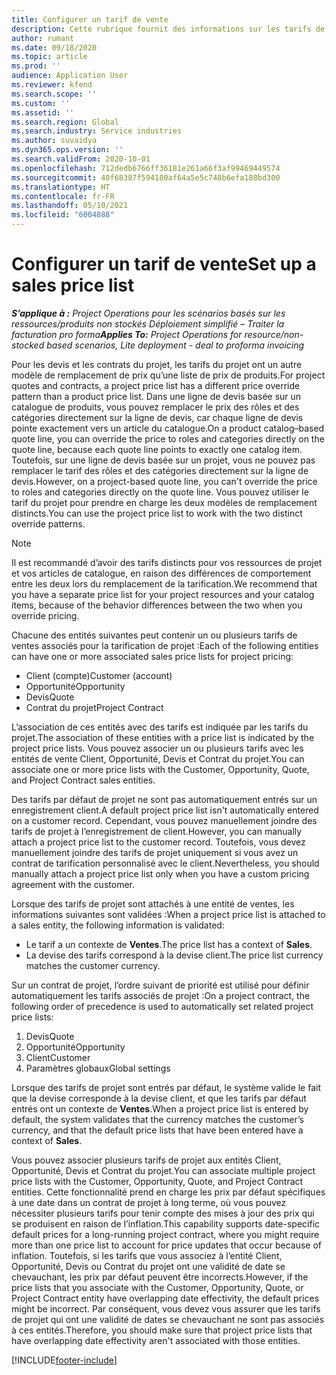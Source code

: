 ```yaml
---
title: Configurer un tarif de vente
description: Cette rubrique fournit des informations sur les tarifs de ventes associés pour la tarification de projet.
author: rumant
ms.date: 09/18/2020
ms.topic: article
ms.prod: ''
audience: Application User
ms.reviewer: kfend
ms.search.scope: ''
ms.custom: ''
ms.assetid: ''
ms.search.region: Global
ms.search.industry: Service industries
ms.author: suvaidya
ms.dyn365.ops.version: ''
ms.search.validFrom: 2020-10-01
ms.openlocfilehash: 712dedb6766ff36181e261a66f3af99469449574
ms.sourcegitcommit: 40f68387f594180af64a5e5c748b6efa188bd300
ms.translationtype: HT
ms.contentlocale: fr-FR
ms.lasthandoff: 05/10/2021
ms.locfileid: "6004888"
---
```

# <a name="set-up-a-sales-price-list"></a><span data-ttu-id="dfbe3-103">Configurer un tarif de vente</span><span class="sxs-lookup"><span data-stu-id="dfbe3-103">Set up a sales price list</span></span>

<span data-ttu-id="dfbe3-104">_**S’applique à :** Project Operations pour les scénarios basés sur les ressources/produits non stockés Déploiement simplifié – Traiter la facturation pro forma_</span><span class="sxs-lookup"><span data-stu-id="dfbe3-104">_**Applies To:** Project Operations for resource/non-stocked based scenarios, Lite deployment - deal to proforma invoicing_</span></span>

<span data-ttu-id="dfbe3-105">Pour les devis et les contrats du projet, les tarifs du projet ont un autre modèle de remplacement de prix qu’une liste de prix de produits.</span><span class="sxs-lookup"><span data-stu-id="dfbe3-105">For project quotes and contracts, a project price list has a different price override pattern than a product price list.</span></span> <span data-ttu-id="dfbe3-106">Dans une ligne de devis basée sur un catalogue de produits, vous pouvez remplacer le prix des rôles et des catégories directement sur la ligne de devis, car chaque ligne de devis pointe exactement vers un article du catalogue.</span><span class="sxs-lookup"><span data-stu-id="dfbe3-106">On a product catalog–based quote line, you can override the price to roles and categories directly on the quote line, because each quote line points to exactly one catalog item.</span></span> <span data-ttu-id="dfbe3-107">Toutefois, sur une ligne de devis basée sur un projet, vous ne pouvez pas remplacer le tarif des rôles et des catégories directement sur la ligne de devis.</span><span class="sxs-lookup"><span data-stu-id="dfbe3-107">However, on a project-based quote line, you can't override the price to roles and categories directly on the quote line.</span></span> <span data-ttu-id="dfbe3-108">Vous pouvez utiliser le tarif du projet pour prendre en charge les deux modèles de remplacement distincts.</span><span class="sxs-lookup"><span data-stu-id="dfbe3-108">You can use the project price list to work with the two distinct override patterns.</span></span>

> [!NOTE]
> <span data-ttu-id="dfbe3-109">Il est recommandé d’avoir des tarifs distincts pour vos ressources de projet et vos articles de catalogue, en raison des différences de comportement entre les deux lors du remplacement de la tarification.</span><span class="sxs-lookup"><span data-stu-id="dfbe3-109">We recommend that you have a separate price list for your project resources and your catalog items, because of the behavior differences between the two when you override pricing.</span></span>

<span data-ttu-id="dfbe3-110">Chacune des entités suivantes peut contenir un ou plusieurs tarifs de ventes associés pour la tarification de projet :</span><span class="sxs-lookup"><span data-stu-id="dfbe3-110">Each of the following entities can have one or more associated sales price lists for project pricing:</span></span>

- <span data-ttu-id="dfbe3-111">Client (compte)</span><span class="sxs-lookup"><span data-stu-id="dfbe3-111">Customer (account)</span></span> 
- <span data-ttu-id="dfbe3-112">Opportunité</span><span class="sxs-lookup"><span data-stu-id="dfbe3-112">Opportunity</span></span> 
- <span data-ttu-id="dfbe3-113">Devis</span><span class="sxs-lookup"><span data-stu-id="dfbe3-113">Quote</span></span> 
- <span data-ttu-id="dfbe3-114">Contrat du projet</span><span class="sxs-lookup"><span data-stu-id="dfbe3-114">Project Contract</span></span>

<span data-ttu-id="dfbe3-115">L’association de ces entités avec des tarifs est indiquée par les tarifs du projet.</span><span class="sxs-lookup"><span data-stu-id="dfbe3-115">The association of these entities with a price list is indicated by the project price lists.</span></span> <span data-ttu-id="dfbe3-116">Vous pouvez associer un ou plusieurs tarifs avec les entités de vente Client, Opportunité, Devis et Contrat du projet.</span><span class="sxs-lookup"><span data-stu-id="dfbe3-116">You can associate one or more price lists with the Customer, Opportunity, Quote, and Project Contract sales entities.</span></span>

<span data-ttu-id="dfbe3-117">Des tarifs par défaut de projet ne sont pas automatiquement entrés sur un enregistrement client.</span><span class="sxs-lookup"><span data-stu-id="dfbe3-117">A default project price list isn't automatically entered on a customer record.</span></span> <span data-ttu-id="dfbe3-118">Cependant, vous pouvez manuellement joindre des tarifs de projet à l’enregistrement de client.</span><span class="sxs-lookup"><span data-stu-id="dfbe3-118">However, you can manually attach a project price list to the customer record.</span></span> <span data-ttu-id="dfbe3-119">Toutefois, vous devez manuellement joindre des tarifs de projet uniquement si vous avez un contrat de tarification personnalisé avec le client.</span><span class="sxs-lookup"><span data-stu-id="dfbe3-119">Nevertheless, you should manually attach a project price list only when you have a custom pricing agreement with the customer.</span></span> 

<span data-ttu-id="dfbe3-120">Lorsque des tarifs de projet sont attachés à une entité de ventes, les informations suivantes sont validées :</span><span class="sxs-lookup"><span data-stu-id="dfbe3-120">When a project price list is attached to a sales entity, the following information is validated:</span></span>

- <span data-ttu-id="dfbe3-121">Le tarif a un contexte de **Ventes**.</span><span class="sxs-lookup"><span data-stu-id="dfbe3-121">The price list has a context of **Sales**.</span></span> 
- <span data-ttu-id="dfbe3-122">La devise des tarifs correspond à la devise client.</span><span class="sxs-lookup"><span data-stu-id="dfbe3-122">The price list currency matches the customer currency.</span></span> 

<span data-ttu-id="dfbe3-123">Sur un contrat de projet, l’ordre suivant de priorité est utilisé pour définir automatiquement les tarifs associés de projet :</span><span class="sxs-lookup"><span data-stu-id="dfbe3-123">On a project contract, the following order of precedence is used to automatically set related project price lists:</span></span>

1. <span data-ttu-id="dfbe3-124">Devis</span><span class="sxs-lookup"><span data-stu-id="dfbe3-124">Quote</span></span>
2. <span data-ttu-id="dfbe3-125">Opportunité</span><span class="sxs-lookup"><span data-stu-id="dfbe3-125">Opportunity</span></span>
3. <span data-ttu-id="dfbe3-126">Client</span><span class="sxs-lookup"><span data-stu-id="dfbe3-126">Customer</span></span> 
4. <span data-ttu-id="dfbe3-127">Paramètres globaux</span><span class="sxs-lookup"><span data-stu-id="dfbe3-127">Global settings</span></span> 

<span data-ttu-id="dfbe3-128">Lorsque des tarifs de projet sont entrés par défaut, le système valide le fait que la devise corresponde à la devise client, et que les tarifs par défaut entrés ont un contexte de **Ventes**.</span><span class="sxs-lookup"><span data-stu-id="dfbe3-128">When a project price list is entered by default, the system validates that the currency matches the customer’s currency, and that the default price lists that have been entered have a context of **Sales**.</span></span>

<span data-ttu-id="dfbe3-129">Vous pouvez associer plusieurs tarifs de projet aux entités Client, Opportunité, Devis et Contrat du projet.</span><span class="sxs-lookup"><span data-stu-id="dfbe3-129">You can associate multiple project price lists with the Customer, Opportunity, Quote, and Project Contract entities.</span></span> <span data-ttu-id="dfbe3-130">Cette fonctionnalité prend en charge les prix par défaut spécifiques à une date dans un contrat de projet à long terme, où vous pouvez nécessiter plusieurs tarifs pour tenir compte des mises à jour des prix qui se produisent en raison de l’inflation.</span><span class="sxs-lookup"><span data-stu-id="dfbe3-130">This capability supports date-specific default prices for a long-running project contract, where you might require more than one price list to account for price updates that occur because of inflation.</span></span> <span data-ttu-id="dfbe3-131">Toutefois, si les tarifs que vous associez à l’entité Client, Opportunité, Devis ou Contrat du projet ont une validité de date se chevauchant, les prix par défaut peuvent être incorrects.</span><span class="sxs-lookup"><span data-stu-id="dfbe3-131">However, if the price lists that you associate with the Customer, Opportunity, Quote, or Project Contract entity have overlapping date effectivity, the default prices might be incorrect.</span></span> <span data-ttu-id="dfbe3-132">Par conséquent, vous devez vous assurer que les tarifs de projet qui ont une validité de dates se chevauchant ne sont pas associés à ces entités.</span><span class="sxs-lookup"><span data-stu-id="dfbe3-132">Therefore, you should make sure that project price lists that have overlapping date effectivity aren't associated with those entities.</span></span>


[!INCLUDE[footer-include](../includes/footer-banner.md)]